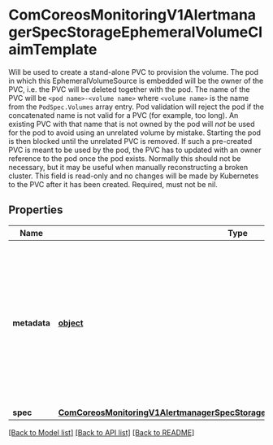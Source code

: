 # ComCoreosMonitoringV1AlertmanagerSpecStorageEphemeralVolumeClaimTemplate

Will be used to create a stand-alone PVC to provision the volume. The pod in which this EphemeralVolumeSource is embedded will be the owner of the PVC, i.e. the PVC will be deleted together with the pod.  The name of the PVC will be `<pod name>-<volume name>` where `<volume name>` is the name from the `PodSpec.Volumes` array entry. Pod validation will reject the pod if the concatenated name is not valid for a PVC (for example, too long).   An existing PVC with that name that is not owned by the pod will *not* be used for the pod to avoid using an unrelated volume by mistake. Starting the pod is then blocked until the unrelated PVC is removed. If such a pre-created PVC is meant to be used by the pod, the PVC has to updated with an owner reference to the pod once the pod exists. Normally this should not be necessary, but it may be useful when manually reconstructing a broken cluster.   This field is read-only and no changes will be made by Kubernetes to the PVC after it has been created.   Required, must not be nil.
## Properties
Name | Type | Description | Notes
------------ | ------------- | ------------- | -------------
**metadata** | [**object**](.md) | May contain labels and annotations that will be copied into the PVC when creating it. No other fields are allowed and will be rejected during validation. | [optional] 
**spec** | [**ComCoreosMonitoringV1AlertmanagerSpecStorageEphemeralVolumeClaimTemplateSpec**](ComCoreosMonitoringV1AlertmanagerSpecStorageEphemeralVolumeClaimTemplateSpec.md) |  | 

[[Back to Model list]](../README.md#documentation-for-models) [[Back to API list]](../README.md#documentation-for-api-endpoints) [[Back to README]](../README.md)


